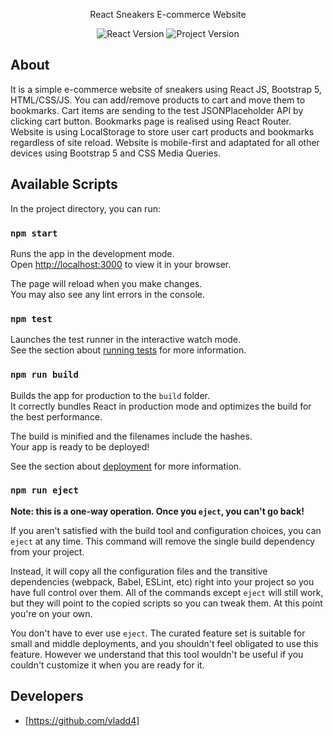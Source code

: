 <p align="center">
   React Sneakers E-commerce Website
</p>
<p align="center">
   <img src="https://img.shields.io/badge/React%20Version-18.2.0-blue" alt="React Version">
    <img src="https://img.shields.io/badge/Project%20Version-1.0.0-green" alt="Project Version">
</p>

## About
It is a simple e-commerce website of sneakers using React JS, Bootstrap 5, HTML/CSS/JS.
You can add/remove products to cart and move them to bookmarks. Cart items are sending to the test JSONPlaceholder API by clicking cart button. Bookmarks page is realised using React Router. Website is using LocalStorage to store user cart products and bookmarks regardless of site reload. Website is mobile-first and adaptated for all other devices using Bootstrap 5 and CSS Media Queries.

## Available Scripts

In the project directory, you can run:

### `npm start`

Runs the app in the development mode.\
Open [http://localhost:3000](http://localhost:3000) to view it in your browser.

The page will reload when you make changes.\
You may also see any lint errors in the console.

### `npm test`

Launches the test runner in the interactive watch mode.\
See the section about [running tests](https://facebook.github.io/create-react-app/docs/running-tests) for more information.

### `npm run build`

Builds the app for production to the `build` folder.\
It correctly bundles React in production mode and optimizes the build for the best performance.

The build is minified and the filenames include the hashes.\
Your app is ready to be deployed!

See the section about [deployment](https://facebook.github.io/create-react-app/docs/deployment) for more information.

### `npm run eject`

**Note: this is a one-way operation. Once you `eject`, you can't go back!**

If you aren't satisfied with the build tool and configuration choices, you can `eject` at any time. This command will remove the single build dependency from your project.

Instead, it will copy all the configuration files and the transitive dependencies (webpack, Babel, ESLint, etc) right into your project so you have full control over them. All of the commands except `eject` will still work, but they will point to the copied scripts so you can tweak them. At this point you're on your own.

You don't have to ever use `eject`. The curated feature set is suitable for small and middle deployments, and you shouldn't feel obligated to use this feature. However we understand that this tool wouldn't be useful if you couldn't customize it when you are ready for it.

## Developers
- [https://github.com/vladd4]

